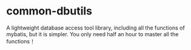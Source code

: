 # common-dbutils
  A lightweight database access tool library, including all the functions of mybatis, but it is simpler. You only need half an hour to master all the functions！
